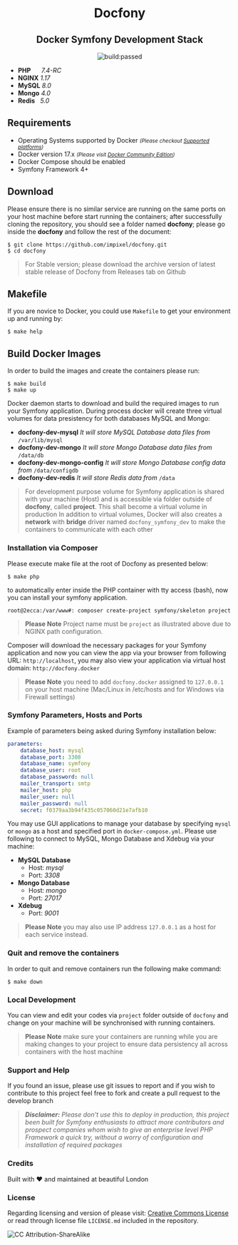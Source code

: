 <h1 align="center">Docfony</h1>
<h2 align="center">Docker Symfony Development Stack</h2>
<p align="center"><img src="https://travis-ci.org/neg0/docfony.svg?branch=master" alt="build:passed"></p>

* **PHP**   &nbsp;&nbsp;&nbsp;&nbsp;&nbsp;_7.4-RC_
* **NGINX** _1.17_
* **MySQL** _8.0_
* **Mongo** _4.0_
* **Redis** &nbsp;&nbsp;_5.0_

## Requirements 
* Operating Systems supported by Docker _<small>(Please checkout <a href="https://docs.docker.com/engine/installation/#supported-platforms" target="_blank">Supported platforms</a>)</small>_
* Docker version 17.x _<small>(Please visit <a href="https://www.docker.com/community-edition" target="_blank">Docker Community Edition</a>)</small>_
* Docker Compose should be enabled
* Symfony Framework 4+

## Download
Please ensure there is no similar service are running on the same ports on your host machine before 
start running the containers; after successfully cloning the repository, you should see a folder named **docfony**; 
please go inside the **docfony** and follow the rest of the document:

    $ git clone https://github.com/impixel/docfony.git
    $ cd docfony

> For Stable version; please download the archive version of latest stable release of
Docfony from Releases tab on Github

## Makefile
If you are novice to Docker, you could use `Makefile` to get your environment up and running by:

    $ make help

## Build Docker Images
In order to build the images and create the containers please run:

    $ make build
    $ make up

Docker daemon starts to download and build the required images to run your Symfony application. During process docker will create three virtual volumes for data presistency for both databases MySQL and Mongo:
* __docfony-dev-mysql__ _It will store MySQL Database data files from_ `/var/lib/mysql` 
* __docfony-dev-mongo__ _It will store Mongo Database data files from_ `/data/db`
* __docfony-dev-mongo-config__ _It will store Mongo Database config data from_ `/data/configdb`
* __docfony-dev-redis__ _It will store Redis data from_ `/data`

> For development purpose volume for Symfony application is shared with your machine (Host) and is accessible via folder outside of **docfony**, called **project**.
This shall become a virtual volume in production
In addition to virtual volumes, Docker will also creates a **network** with **bridge** driver
named `docfony_symfony_dev` to make the containers to communicate with each other

### Installation via Composer
Please execute make file at the root of Docfony as presented below:

    $ make php

to automatically enter inside the PHP container with tty access (bash), now you can install
your symfony application.

    root@2ecca:/var/www#: composer create-project symfony/skeleton project

>**Please Note** Project name must be `project` as illustrated above due to NGINX path configuration.

Composer will download the necessary packages for your Symfony application and now you can view the app via your browser from following URL:
`http://localhost`, you may also view your application via virtual host domain: `http://docfony.docker`
>**Please Note** you need to add `docfony.docker` assigned to `127.0.0.1`  on your host machine (Mac/Linux in /etc/hosts and for Windows via Firewall settings)

### Symfony Parameters, Hosts and Ports
Example of parameters being asked during Symfony installation below:
```yml
parameters:
    database_host: mysql
    database_port: 3308
    database_name: symfony
    database_user: root
    database_password: null
    mailer_transport: smtp
    mailer_host: php
    mailer_user: null
    mailer_password: null
    secret: f0379aa3b94f435c057060d21e7afb10
```
You may use GUI applications to manage your database by specifying `mysql` or `mongo` as a host
and specified port in `docker-compose.yml`. Please use following to connect to MySQL, Mongo Database
and Xdebug via your machine:

* __MySQL Database__
    * Host: _mysql_
    * Port: _3308_
* __Mongo Database__
    * Host: _mongo_
    * Port: _27017_
* __Xdebug__
    * Port: _9001_

> **Please Note** you may also use IP address `127.0.0.1` as a host for each service instead.


### Quit and remove the containers
In order to quit and remove containers run the following make command:

    $ make down


### Local Development
You can view and edit your codes via `project` folder outside of `docfony` and change
on your machine will be synchronised with running containers.

>**Please Note** make sure your containers are running while you are making changes to your project to ensure data persistency all across containers with the host machine


### Support and Help
If you found an issue, please use git issues to report and if you wish to contribute to this project feel free to fork and create a pull request to the develop branch
>_**Disclaimer:** Please don't use this to deploy in production, this project been built for Symfony enthusiasts to attract more contributors and prospect companies whom wish to give an enterprise level PHP Framework a quick try, without a worry of configuration and installation of required packages_


### Credits
Built with :heart: and maintained at beautiful London


### License
Regarding licensing and version of please visit: [Creative Commons License](https://creativecommons.org/licenses/by-sa/4.0/) or read through license file `LICENSE.md` included in the repository.

![CC Attribution-ShareAlike](https://licensebuttons.net/l/by-sa/3.0/88x31.png)
